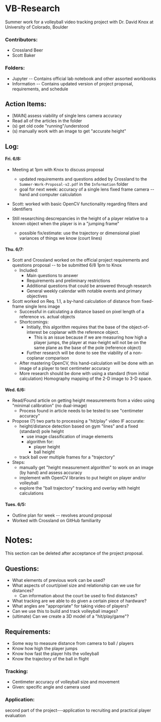 # VB-Research
Summer work for a volleyball video tracking project with Dr. David Knox at University of Colorado, Boulder

### Contributors:
* Crossland Beer
* Scott Baker

### Folders:
* Jupyter -- Contains official lab notebook and other assorted workbooks
* Information -- Contains updated version of project proposal, requirements, and schedule

## Action Items:
* [MAIN] assess viability of single lens camera accuracy
* Read all of the articles in the folder
* (s) get old code "running"/understood
* (s) manually work with an image to get "accurate height"

## Log:

#### Fri. 6/8:
* Meeting at 1pm with Knox to discuss proposal
  * updated requirements and questions added by Crossland to the `Summer-Work-Proposal-v2.pdf` in the `Information` folder
  * goal for next week: accuracy of a single lens fixed frame camera -- hand and computer calculation
* Scott: worked with basic OpenCV functionality regarding filters and identifiers

* Still researching descrepancies in the height of a player relative to a known object when the player is in a "jumping frame"
  * possible fix/estimate: use the trajectory or dimensional pixel variances of things we know (court lines)

#### Thu. 6/7:
* Scott and Crossland worked on the official project requirements and questions proposal -- to be submitted 6/8 1pm to Knox
  * Included:
    * Main questions to answer
    * Requirements and preliminary restrictions
    * Additional questions that could be answered through research
    * General weekly calendar with notable events and primary objectives
* Scott worked on Req. 1.1, a by-hand calculation of distance from fixed-frame single lens image
  * Successful in calculating a distance based on pixel length of a reference vs. actual objects
  * Shortcomings:
    * Initially, this algorithm requires that the base of the object-of-interest be coplanar with the reference object.
      * This is an issue because if we are measuring how high a player jumps, the player at max-height will not be on the same plane as the base of the pole (reference object)
    * Further research will be done to see the viability of a non-coplanar comparison
  * After mastering OpenCV, this hand-calculation will be done with an image of a player to test centimeter accuracy
  * More research should be done with using a standard (from initial calculation) Homography mapping of the 2-D image to 3-D space.

#### Wed. 6/6:
* Read/Found article on getting height measurements from a video using "minimal calibration" (no dual-image)
  * Process found in article needs to be tested to see "centimeter accuracy"
* Propose (?) two parts to processing a "hit/play" video IF accurate:
  * height/distance detection based on gym "lines" and a fixed (standard) pole height
    * use image classification of image elements
    * algorithm for:
      * player height
      * ball height
  * track ball over multiple frames for a "trajectory"
* Steps:
  * manually get "height measurement algorithm" to work on an image (by hand) and assess accuracy
  * implement with OpenCV libraries to put height on player and/or volleyball
  * explore the "ball trajectory" tracking and overlay with height calculations

#### Tues. 6/5:
* Outline plan for week -- revolves around proposal
* Worked with Crossland on GitHub familiarity


# Notes:
This section can be deleted after acceptance of the project proposal.

## Questions:
* What elements of previous work can be used?
* What aspects of court/pixel size and relationship can we use for distances?
  * Can information about the court be used to find distances?
* What tracking are we able to do given a certain piece of hardware?
* What angles are "appropriate" for taking video of players?
* Can we use this to build and track volleyball images?
* (ultimate) Can we create a 3D model of a "hit/play/game"?

## Requirements:
* Some way to measure distance from camera to ball / players
* Know how high the player jumps
* Know how fast the player hits the volleyball
* Know the trajectory of the ball in flight


### Tracking:
* Centimeter accuracy of volleyball size and movement
* Given: specific angle and camera used

### Application:
second part of the project---application to recruiting and practical player evaluation
